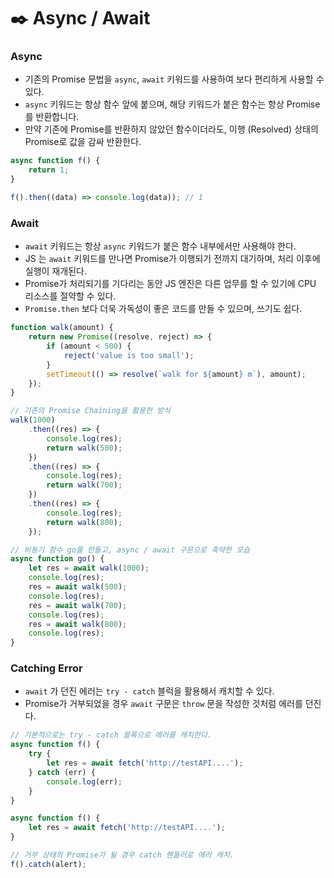 # ✒️ Async / Await

### Async

-   기존의 Promise 문법을 `async`, `await` 키워드를 사용하여 보다 편리하게 사용할 수 있다.
-   `async` 키워드는 항상 함수 앞에 붙으며, 해당 키워드가 붙은 함수는 항상 Promise를 반환합니다.
-   만약 기존에 Promise를 반환하지 않았던 함수이더라도, 이행 (Resolved) 상태의 Promise로 값을 감싸 반환한다.

```javascript
async function f() {
    return 1;
}

f().then((data) => console.log(data)); // 1
```

### Await

-   `await` 키워드는 항상 `async` 키워드가 붙은 함수 내부에서만 사용해야 한다.
-   JS 는 `await` 키워드를 만나면 Promise가 이행되기 전까지 대기하며, 처리 이후에 실행이 재개된다.
-   Promise가 처리되기를 기다리는 동안 JS 엔진은 다른 업무를 할 수 있기에 CPU 리소스를 절약할 수 있다.
-   `Promise.then` 보다 더욱 가독성이 좋은 코드를 만들 수 있으며, 쓰기도 쉽다.

```javascript
function walk(amount) {
    return new Promise((resolve, reject) => {
        if (amount < 500) {
            reject('value is too small');
        }
        setTimeout(() => resolve(`walk for ${amount} m`), amount);
    });
}

// 기존의 Promise Chaining을 활용한 방식
walk(1000)
    .then((res) => {
        console.log(res);
        return walk(500);
    })
    .then((res) => {
        console.log(res);
        return walk(700);
    })
    .then((res) => {
        console.log(res);
        return walk(800);
    });

// 비동기 함수 go를 만들고, async / await 구문으로 축약한 모습
async function go() {
    let res = await walk(1000);
    console.log(res);
    res = await walk(500);
    console.log(res);
    res = await walk(700);
    console.log(res);
    res = await walk(800);
    console.log(res);
}
```

### Catching Error

-   `await` 가 던진 에러는 `try - catch` 블럭을 활용해서 캐치할 수 있다.
-   Promise가 거부되었을 경우 `await` 구문은 `throw` 문을 작성한 것처럼 에러를 던진다.

```javascript
// 기본적으로는 try - catch 블록으로 에러를 캐치한다.
async function f() {
    try {
        let res = await fetch('http://testAPI....');
    } catch (err) {
        console.log(err);
    }
}

async function f() {
    let res = await fetch('http://testAPI....');
}

// 거부 상태의 Promise가 될 경우 catch 핸들러로 에러 캐치.
f().catch(alert);
```
